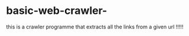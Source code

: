 # basic-web-crawler-
this is a crawler programme that extracts all the links from a given url !!!!!
